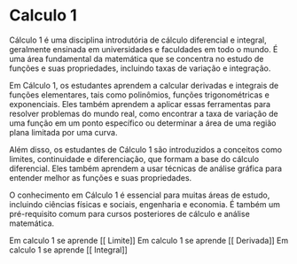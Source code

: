 # Calculo 1
Cálculo 1 é uma disciplina introdutória de cálculo diferencial e integral, geralmente ensinada em universidades e faculdades em todo o mundo. É uma área fundamental da matemática que se concentra no estudo de funções e suas propriedades, incluindo taxas de variação e integração.

Em Cálculo 1, os estudantes aprendem a calcular derivadas e integrais de funções elementares, tais como polinômios, funções trigonométricas e exponenciais. Eles também aprendem a aplicar essas ferramentas para resolver problemas do mundo real, como encontrar a taxa de variação de uma função em um ponto específico ou determinar a área de uma região plana limitada por uma curva.

Além disso, os estudantes de Cálculo 1 são introduzidos a conceitos como limites, continuidade e diferenciação, que formam a base do cálculo diferencial. Eles também aprendem a usar técnicas de análise gráfica para entender melhor as funções e suas propriedades.

O conhecimento em Cálculo 1 é essencial para muitas áreas de estudo, incluindo ciências físicas e sociais, engenharia e economia. É também um pré-requisito comum para cursos posteriores de cálculo e análise matemática.

Em calculo 1 se aprende [[ Limite]]
Em calculo 1 se aprende [[ Derivada]]
Em calculo 1 se aprende [[ Integral]]